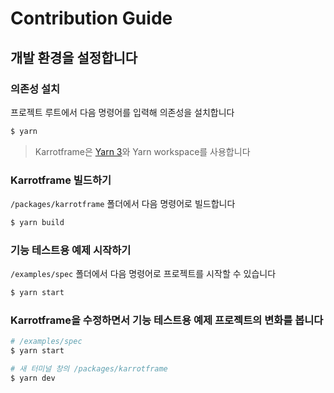 # Contribution Guide

## 개발 환경을 설정합니다

### 의존성 설치

프로젝트 루트에서 다음 명령어를 입력해 의존성을 설치합니다

```bash
$ yarn
```

> Karrotframe은 [Yarn 3](https://yarnpkg.com)와 Yarn workspace를 사용합니다

### Karrotframe 빌드하기

`/packages/karrotframe` 폴더에서 다음 명령어로 빌드합니다

```bash
$ yarn build
```

### 기능 테스트용 예제 시작하기

`/examples/spec` 폴더에서 다음 명령어로 프로젝트를 시작할 수 있습니다

```bash
$ yarn start
```

### Karrotframe을 수정하면서 기능 테스트용 예제 프로젝트의 변화를 봅니다

```bash
# /examples/spec
$ yarn start

# 새 터미널 창의 /packages/karrotframe
$ yarn dev
```
